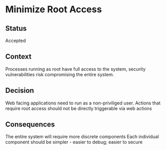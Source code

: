 # Minimize Root Access

## Status

Accepted

## Context

Processes running as root have full access to the system, security vulnerabilities risk compromising the entire system.

## Decision

Web facing applications need to run as a non-priviliged user.
Actions that require root access should not be directly triggerable via web actions

## Consequences

The entire system will require more discrete components
Each individual component should be simpler - easier to debug; easier to secure
